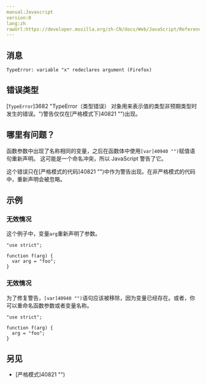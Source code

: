 ```yaml
---
manual:Javascript
version:0
lang:zh
rawUrl:https://developer.mozilla.org/zh-CN/docs/Web/JavaScript/Reference/Errors/Var_hides_argument#
---
```






## 消息<a name="消息"></a>

```
TypeError: variable "x" redeclares argument (Firefox)

```

## 错误类型<a name="错误类型"></a>


[`TypeError`]3682 "TypeError（类型错误） 对象用来表示值的类型非预期类型时发生的错误。")警告仅仅在[严格模式下]40821 "")出现。


## 哪里有问题？<a name="哪里有问题？"></a>


函数参数中出现了名称相同的变量，之后在函数体中使用`[var]40940 "")`赋值语句重新声明。 这可能是一个命名冲突，所以 JavaScript 警告了它。



这个错误只在[严格模式的代码]40821 "")中作为警告出现。在非严格模式的代码中，重新声明会被忽略。


## 示例<a name="示例"></a>

### 无效情况<a name="无效情况"></a>


这个例子中，变量`arg`重新声明了参数。


```
"use strict";

function f(arg) { 
  var arg = "foo"; 
}
```

### 无效情况<a name="无效情况_2"></a>


为了修复警告，`[var]40940 "")`语句应该被移除，因为变量已经存在。或者，你可以重命名函数参数或者变量名称。


```
"use strict";

function f(arg) {
  arg = "foo";
}
```

## 另见<a name="另见"></a>

* [严格模式]40821 "")



